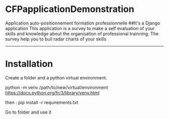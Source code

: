 # CFPapplicationDemonstration
Application auto-positionnement formation professionnelle
##It's a Django application
This application is a survey to make a self evaluation of your skills and knowledge about
the organisation of professional trainning.
The survey help you to buil radar charts of your skills
<hr>

<h1>Installation</h1>

Create a folder and a python virtual environment.

python -m venv /path/to/new/virtual/environment
https://docs.python.org/fr/3/library/venv.html

then :
pip install -r requirements.txt

Go to folder and use it
